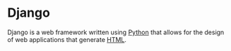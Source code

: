 # Django

Django is a web framework written using [Python](/wiki/Python) that allows for the design of web applications that generate [HTML](/wiki/HTML). 

